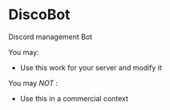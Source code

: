 # DiscoBot
Discord management Bot

You may:
- Use this work for your server and modify it

You may *NOT* :
- Use this in a commercial context
